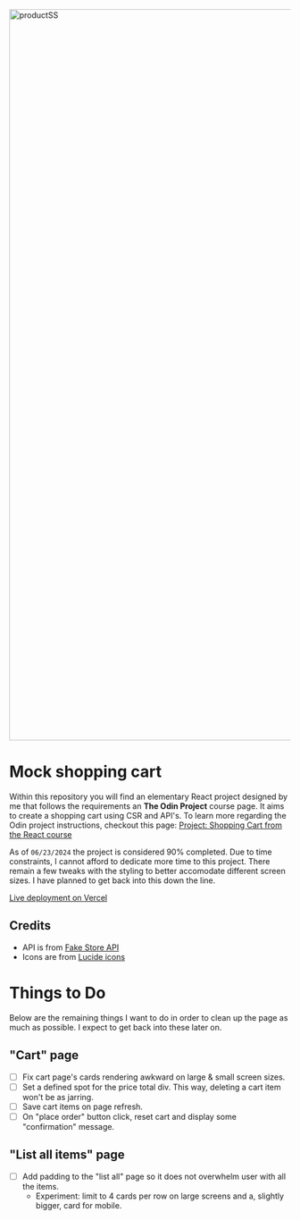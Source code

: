 
<img width="1309" alt="productSS" src="https://github.com/NewRedRoses/shopping-cart/assets/10833735/9dac5e4c-017b-4da9-9064-f35ca02068cc">

# Mock shopping cart 

Within this repository you will find an elementary React project designed by me that follows the requirements an **The Odin Project** course page. It aims to create a shopping cart using CSR and API's. To learn more regarding the Odin project instructions, checkout this page: [Project: Shopping Cart from the React course](https://www.theodinproject.com/lessons/node-path-react-new-shopping-cart)
 
As of `06/23/2024` the project is considered 90% completed. Due to time constraints, I cannot afford to dedicate more time to this project. There remain a few tweaks with the styling to better accomodate different screen sizes. I have planned to get back into this down the line. 

[Live deployment on Vercel](https://shopping-cart-nu-lilac.vercel.app/)

## Credits 

- API is from [Fake Store API](https://fakestoreapi.com/)
- Icons are from [Lucide icons](https://lucide.dev/)

# Things to Do

Below are the remaining things I want to do in order to clean up the page as much as possible. I expect to get back into these later on.

## "Cart" page

- [ ] Fix cart page's cards rendering awkward on large & small screen sizes.
- [ ] Set a defined spot for the price total div. This way, deleting a cart item won't be as jarring.
- [ ] Save cart items on page refresh.
- [ ] On "place order" button click, reset cart and display some "confirmation" message. 

## "List all items" page
- [ ] Add padding to the "list all" page so it does not overwhelm user with all the items.
  -  Experiment: limit to 4 cards per row on large screens and a, slightly bigger, card for mobile.
